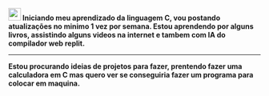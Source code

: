 <img src="https://media2.giphy.com/media/QssGEmpkyEOhBCb7e1/giphy.gif?cid=ecf05e47a0n3gi1bfqntqmob8g9aid1oyj2wr3ds3mg700bl&rid=giphy.gif" width ="25"><b> Iniciando meu aprendizado da linguagem C, vou postando atualizações no minimo 1 vez por semana. Estou aprendendo por alguns livros, assistindo alguns videos na internet e tambem com IA do compilador web replit.</b>
<hr>
<b> Estou procurando ideias de projetos para fazer, prentendo fazer uma calculadora em C mas quero ver se conseguiria fazer um programa para colocar em maquina.</b>
